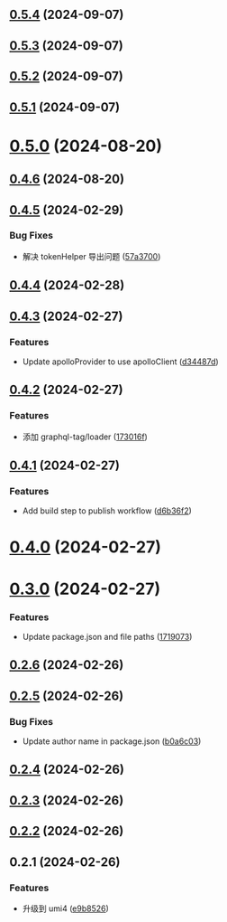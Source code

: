 ## [0.5.4](https://github.com/limaofeng/umi-plugin-apollo/compare/v0.5.3...v0.5.4) (2024-09-07)



## [0.5.3](https://github.com/limaofeng/umi-plugin-apollo/compare/v0.5.2...v0.5.3) (2024-09-07)



## [0.5.2](https://github.com/limaofeng/umi-plugin-apollo/compare/v0.5.1...v0.5.2) (2024-09-07)



## [0.5.1](https://github.com/limaofeng/umi-plugin-apollo/compare/v0.5.0...v0.5.1) (2024-09-07)



# [0.5.0](https://github.com/limaofeng/umi-plugin-apollo/compare/v0.4.6...v0.5.0) (2024-08-20)



## [0.4.6](https://github.com/limaofeng/umi-plugin-apollo/compare/v0.4.5...v0.4.6) (2024-08-20)



## [0.4.5](https://github.com/limaofeng/umi-plugin-apollo/compare/v0.4.4...v0.4.5) (2024-02-29)


### Bug Fixes

*  解决 tokenHelper 导出问题 ([57a3700](https://github.com/limaofeng/umi-plugin-apollo/commit/57a370039a3a08c131bc7c9d985244ddea9cc7b0))



## [0.4.4](https://github.com/limaofeng/umi-plugin-apollo/compare/v0.4.3...v0.4.4) (2024-02-28)



## [0.4.3](https://github.com/limaofeng/umi-plugin-apollo/compare/v0.4.2...v0.4.3) (2024-02-27)


### Features

* Update apolloProvider to use apolloClient ([d34487d](https://github.com/limaofeng/umi-plugin-apollo/commit/d34487d1fb189f02b06fdc3679b62c49198ed2e4))



## [0.4.2](https://github.com/limaofeng/umi-plugin-apollo/compare/v0.4.1...v0.4.2) (2024-02-27)


### Features

*  添加 graphql-tag/loader ([173016f](https://github.com/limaofeng/umi-plugin-apollo/commit/173016f2db120b846b0a2e7ae1a251d757c0b485))



## [0.4.1](https://github.com/limaofeng/umi-plugin-apollo/compare/v0.4.0...v0.4.1) (2024-02-27)


### Features

* Add build step to publish workflow ([d6b36f2](https://github.com/limaofeng/umi-plugin-apollo/commit/d6b36f2cff7251cbab13ee822b45fe691571afa8))



# [0.4.0](https://github.com/limaofeng/umi-plugin-apollo/compare/v0.3.0...v0.4.0) (2024-02-27)



# [0.3.0](https://github.com/limaofeng/umi-plugin-apollo/compare/v0.2.6...v0.3.0) (2024-02-27)


### Features

* Update package.json and file paths ([1719073](https://github.com/limaofeng/umi-plugin-apollo/commit/1719073e8f5d917f0f254fd595d5b700cf0a5e1c))



## [0.2.6](https://github.com/limaofeng/umi-plugin-apollo/compare/v0.2.5...v0.2.6) (2024-02-26)



## [0.2.5](https://github.com/limaofeng/umi-plugin-apollo/compare/v0.2.4...v0.2.5) (2024-02-26)


### Bug Fixes

* Update author name in package.json ([b0a6c03](https://github.com/limaofeng/umi-plugin-apollo/commit/b0a6c03dcdfe1a7a6e3ae055f63c76140d04910b))



## [0.2.4](https://github.com/limaofeng/umi-plugin-apollo/compare/v0.2.3...v0.2.4) (2024-02-26)



## [0.2.3](https://github.com/limaofeng/umi-plugin-apollo/compare/v0.2.2...v0.2.3) (2024-02-26)



## [0.2.2](https://github.com/limaofeng/umi-plugin-apollo/compare/v0.2.1...v0.2.2) (2024-02-26)



## 0.2.1 (2024-02-26)


### Features

* 升级到 umi4 ([e9b8526](https://github.com/limaofeng/umi-plugin-apollo/commit/e9b8526103bf7a46a4538194b663696bc85daa91))




